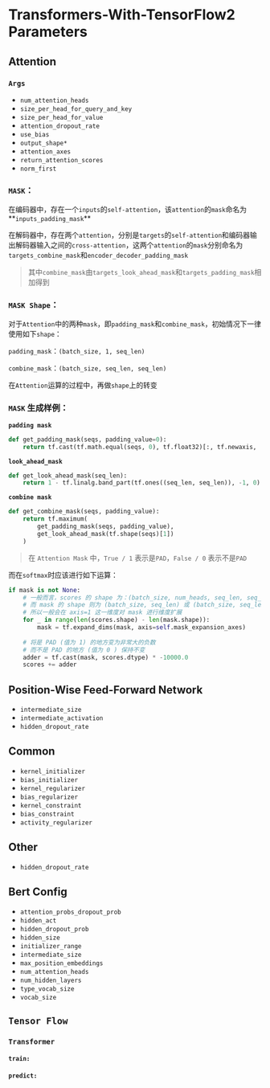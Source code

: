# Transformers-With-TensorFlow2 Parameters

## Attention

### `Args`

- `num_attention_heads`
- `size_per_head_for_query_and_key`
- `size_per_head_for_value`
- `attention_dropout_rate`
- `use_bias`
- `output_shape*`
- `attention_axes`
- `return_attention_scores`
- `norm_first`

### `MASK`：

在编码器中，存在一个`inputs`的`self-attention`，该`attention`的`mask`命名为**`inputs_padding_mask`**

在解码器中，存在两个`attention`，分别是`targets`的`self-attention`和编码器输出解码器输入之间的`cross-attention`，这两个`attention`的`mask`分别命名为`targets_combine_mask`和`encoder_decoder_padding_mask`

> 其中`combine_mask`由`targets_look_ahead_mask`和`targets_padding_mask`相加得到

### `MASK Shape`：

对于`Attention`中的两种`mask`，即`padding_mask`和`combine_mask`，初始情况下一律使用如下`shape`：

`padding_mask`：`(batch_size, 1, seq_len)`

`combine_mask`：`(batch_size, seq_len, seq_len)`

在`Attention`运算的过程中，再做`shape`上的转变

### `MASK` 生成样例：

**`padding mask`**

```python
def get_padding_mask(seqs, padding_value=0):
    return tf.cast(tf.math.equal(seqs, 0), tf.float32)[:, tf.newaxis, :]
```

**`look_ahead_mask`**

```python
def get_look_ahead_mask(seq_len):
    return 1 - tf.linalg.band_part(tf.ones((seq_len, seq_len)), -1, 0)
```

**`combine mask`**

```python
def get_combine_mask(seqs, padding_value):
    return tf.maximum(
        get_padding_mask(seqs, padding_value),
        get_look_ahead_mask(tf.shape(seqs)[1])
    )
```

> 在 `Attention Mask` 中，`True / 1` 表示是`PAD`，`False / 0` 表示不是`PAD`

而在`softmax`时应该进行如下运算：

```python
if mask is not None:
    # 一般而言，scores 的 shape 为：(batch_size, num_heads, seq_len, seq_len)
    # 而 mask 的 shape 则为 (batch_size, seq_len) 或 (batch_size, seq_len, seq_len)
    # 所以一般会在 axis=1 这一维度对 mask 进行维度扩展
    for _ in range(len(scores.shape) - len(mask.shape)):
        mask = tf.expand_dims(mask, axis=self.mask_expansion_axes)
    
    # 将是 PAD (值为 1) 的地方变为非常大的负数
    # 而不是 PAD 的地方 (值为 0 ) 保持不变
    adder = tf.cast(mask, scores.dtype) * -10000.0
    scores += adder
```



## Position-Wise Feed-Forward Network

- `intermediate_size`
- `intermediate_activation`
- `hidden_dropout_rate`

## Common

- `kernel_initializer`
- `bias_initializer`
- `kernel_regularizer`
- `bias_regularizer`
- `kernel_constraint`
- `bias_constraint`
- `activity_regularizer`

## Other

- `hidden_dropout_rate`

## Bert Config

- `attention_probs_dropout_prob`
- `hidden_act`
- `hidden_dropout_prob`
- `hidden_size`
- `initializer_range`
- `intermediate_size`
- `max_position_embeddings`
- `num_attention_heads`
- `num_hidden_layers`
- `type_vocab_size`
- `vocab_size`

## `Tensor Flow`

### `Transformer`

#### `train:`

#### `predict:`